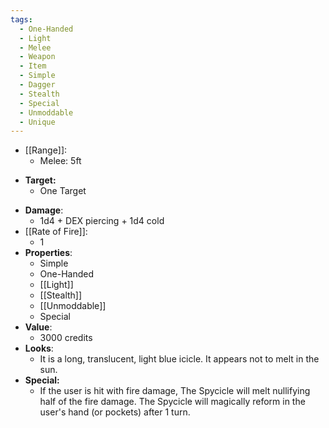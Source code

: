 ```yaml
---
tags:
  - One-Handed
  - Light
  - Melee
  - Weapon
  - Item
  - Simple
  - Dagger
  - Stealth
  - Special
  - Unmoddable
  - Unique
---
```

* [[Range]]:
	* Melee: 5ft
- **Target:**
	- One Target
* __Damage__:
	* 1d4 + DEX piercing + 1d4 cold
* [[Rate of Fire]]:
	* 1
* __Properties__:
	* Simple
	* One-Handed
	* [[Light]]
	* [[Stealth]]
	* [[Unmoddable]]
	* Special
* **Value**:
	* 3000 credits
* **Looks**:
	* It is a long, translucent, light blue icicle. It appears not to melt in the sun.
* **Special:**
	* If the user is hit with fire damage, The Spycicle will melt nullifying half of the fire damage. The Spycicle will magically reform in the user's hand (or pockets) after 1 turn.